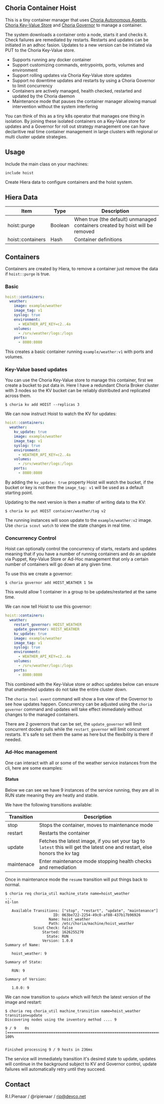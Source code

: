 ## Choria Container Hoist

This is a tiny container manager that uses [Choria Autonomous Agents](https://choria.io/docs/autoagents/), [Choria Key-Value Store](https://choria.io/docs/streams/key-value/) and [Choria Governor](https://choria.io/docs/streams/governor/) to manage a container.

The system downloads a container onto a node, starts it and checks it. Check failures are remediated by restarts. Restarts and updates can be initiated in an adhoc fasion.
Updates to a new version can be initiated via PUT to the Choria Key-Value store.

 * Supports running any docker container
 * Support customizing commands, entrypoints, ports, volumes and environment
 * Support rolling updates via Choria Key-Value store updates
 * Support no downtime updates and restarts by using a Choria Governor to limit concurrency
 * Containers are actively managed, health checked, restarted and updated by the Choria daemon
 * Maintenance mode that pauses the container manager allowing manual intervention without the system interfering

You can think of this as a tiny k8s operator that manages one thing in isolation.  By joining these isolated containers on a Key-Value store for updates and a Governor
for roll out strategy management one can have declaritive real time container management in large clusters with regional or multi cluster update strategies.

## Usage

Include the main class on your machines:

```puppet
include hoist
```

Create Hiera data to configure containers and the hoist system.

## Hiera Data

|Item|Type|Description|
|----|----|-----------|
|hoist::purge|Boolean|When true (the default) unmanaged containers created by hoist will be removed|
|hoist::containers|Hash|Container definitions|

## Containers

Containers are created by Hiera, to remove a container just remove the data if `hoist::purge` is true.

### Basic

```yaml
hoist::containers:
  weather:
    image: example/weather
    image_tag: v1
    syslog: true
    environment:
      - WEATHER_API_KEY=c2..4a
    volumes:
      - /srv/weather/logs:/logs
    ports:
      - 8080:8080
```

This creates a basic container running `example/weather:v1` with ports and volumes.

### Key-Value based updates

You can use the Choria Key-Value store to manage this container, first we create a bucket to put data in.
Here I have a redundant Choria Broker cluster with 3 nodes so the KV bucket can be reliably distributed
and replicated across them.

```nohighlight
$ choria kv add HOIST --replicas 3
```

We can now instruct Hoist to watch the KV for updates:

```yaml
hoist::containers:
  weather:
    kv_update: true
    image: example/weather
    image_tag: v1
    syslog: true
    environment:
      - WEATHER_API_KEY=c2..4a
    volumes:
      - /srv/weather/logs:/logs
    ports:
      - 8080:8080
```

By adding the `kv_update: true` property Hoist will watch the bucket, if the bucket or key is not there
the `image_tag: v1` will be used as a default starting point.

Updating to the next version is then a matter of writing data to the KV:

```nohighlight
$ choria kv put HOIST container/weather/tag v2
```

The running instances will soon update to the `example/weather:v2` image. Use `choria scout watch` to view
the state changes in real time.

### Concurrency Control

Hoist can optionally control the concurrency of starts, restarts and updates meaning that if you have a number of
running containers and do an update via Puppet, Key-Value Store or Ad-Hoc management that only a certain number
of containers will go down at any given time.

To use this we create a governor:

```nohighlight
$ choria governor add HOIST_WEATHER 1 5m
```

This would allow 1 container in a group to be updates/restarted at the same time.

We can now tell Hoist to use this governor:

```yaml
hoist::containers:
  weather:
    restart_governor: HOIST_WEATHER
    update_governor: HOIST_WEATHER
    kv_update: true
    image: example/weather
    image_tag: v1
    syslog: true
    environment:
      - WEATHER_API_KEY=c2..4a
    volumes:
      - /srv/weather/logs:/logs
    ports:
      - 8080:8080
```

This combined with the Key-Value store or adhoc updates below can ensure that unattended updates do not
take the entire cluster down.

The `choria tool event` command will show a live view of the Governor to see how updates happen. Concurrency
can be adjusted using the `choria governor` command and updates will take effect immediately without changes
to the managed containers.

There are 2 governors that can be set, the `update_governor` will limit concurrent docker pulls while the `restart_governor`
will limit concurrent restarts.  It's safe to set them the same as here but the flexibility is there if needed.

### Ad-Hoc management

One can interact with all or some of the weather service instances from the cli, here are some examples:

#### Status

Below we can see we have 9 instances of the service running, they are all in RUN state meaning they
are heatly and stable.

We have the following transitions available:

|Transition|Description|
|----------|-----------|
|stop      |Stops the container, moves to maintenance mode
|restart   |Restarts the container|
|update    |Fetches the latest image, if you set your tag to `latest` this will get the latest one and restart, else honors the kv tag|
|maintenace|Enter maintenance mode stopping health checks and remediation|

Once in maintenance mode the `resume` transition will put things back to normal.

```
$ choria req choria_util machine_state name=hoist_weather
...
n1-lon

   Available Transitions: ["stop", "restart", "update", "maintenance"]
                      ID: 063be722-2254-49c0-af88-437b17b96926
                    Name: hoist_weather
                    Path: /etc/choria/machine/hoist_weather
             Scout Check: false
                 Started: 1626255270
                   State: RUN
                 Version: 1.0.0
Summary of Name:

   hoist_weather: 9

Summary of State:

   RUN: 9

Summary of Version:

   1.0.0: 9
```

We can now transition to `update` which will fetch the latest version of the image and restart:

```
$ choria req choria_util machine_transition name=hoist_weather transition=update
Discovering nodes using the inventory method .... 9

9 / 9    0s [==============================================================================] 100%


Finished processing 9 / 9 hosts in 236ms
```

The service will immediately transition it's desired state to update, updates will continue
in the background subject to KV and Governor control, update failures will automatically retry
until they succeed.

## Contact

R.I.Pienaar / @ripienaar / rip@devco.net
